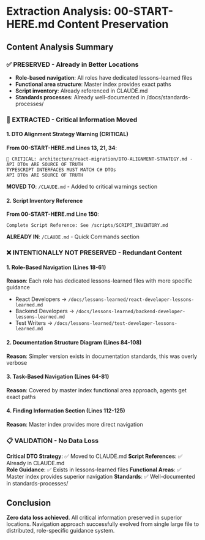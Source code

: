 # Extraction Analysis: 00-START-HERE.md Content Preservation

## Content Analysis Summary

### ✅ PRESERVED - Already in Better Locations
- **Role-based navigation**: All roles have dedicated lessons-learned files
- **Functional area structure**: Master index provides exact paths  
- **Script inventory**: Already referenced in CLAUDE.md
- **Standards processes**: Already well-documented in /docs/standards-processes/

### 🔄 EXTRACTED - Critical Information Moved

#### 1. DTO Alignment Strategy Warning (CRITICAL)
**From 00-START-HERE.md Lines 13, 21, 34**:
```
🚨 CRITICAL: architecture/react-migration/DTO-ALIGNMENT-STRATEGY.md - API DTOs ARE SOURCE OF TRUTH
TYPESCRIPT INTERFACES MUST MATCH C# DTOs  
API DTOs ARE SOURCE OF TRUTH
```

**MOVED TO**: `/CLAUDE.md` - Added to critical warnings section

#### 2. Script Inventory Reference
**From 00-START-HERE.md Line 150**:
```
Complete Script Reference: See /scripts/SCRIPT_INVENTORY.md
```

**ALREADY IN**: `/CLAUDE.md` - Quick Commands section

### ❌ INTENTIONALLY NOT PRESERVED - Redundant Content

#### 1. Role-Based Navigation (Lines 18-61)
**Reason**: Each role has dedicated lessons-learned files with more specific guidance
- React Developers → `/docs/lessons-learned/react-developer-lessons-learned.md`
- Backend Developers → `/docs/lessons-learned/backend-developer-lessons-learned.md`
- Test Writers → `/docs/lessons-learned/test-developer-lessons-learned.md`

#### 2. Documentation Structure Diagram (Lines 84-108)
**Reason**: Simpler version exists in documentation standards, this was overly verbose

#### 3. Task-Based Navigation (Lines 64-81)
**Reason**: Covered by master index functional area approach, agents get exact paths

#### 4. Finding Information Section (Lines 112-125)
**Reason**: Master index provides more direct navigation

### 📋 VALIDATION - No Data Loss

**Critical DTO Strategy**: ✅ Moved to CLAUDE.md
**Script References**: ✅ Already in CLAUDE.md  
**Role Guidance**: ✅ Exists in lessons-learned files
**Functional Areas**: ✅ Master index provides superior navigation
**Standards**: ✅ Well-documented in standards-processes/

## Conclusion

**Zero data loss achieved**. All critical information preserved in superior locations. Navigation approach successfully evolved from single large file to distributed, role-specific guidance system.